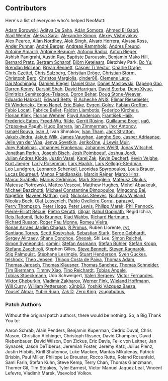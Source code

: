## Contributors

Here's a list of everyone who's helped NeoMutt:

[Adam Borowski](https://github.com/kilobyte "kilobyte"),
[Aditya De Saha](https://github.com/adityadesaha "adityadesaha"),
[Adán Somoza](https://github.com/darkadin "darkadin"),
[Ahmed El Gabri](https://github.com/ahmedelgabri "ahmedelgabri"),
[Alad Wenter](https://github.com/aladw "aladw"),
[Aleksa Sarai](https://github.com/cyphar "cyphar"),
[Alexandre Simon](https://github.com/igit "igit"),
[Alexey Vishnyakov](https://github.com/sweetvishnya "sweetvishnya"),
[Alex Pearce](https://github.com/alexpearce "alexpearce"),
[Allan Nordhøy](https://github.com/comradekingu "comradekingu"),
[Alok Singh](https://github.com/alok "alok"),
[Alvaro Herrera](https://github.com/alvherre "alvherre"),
[Alyssa Ross](https://github.com/alyssais "alyssais"),
[Ander Punnar](https://github.com/4nd3r "4nd3r"),
[André Berger](https://github.com/hvkls "hvkls"),
[Andreas Rammhold](https://github.com/andir "andir"),
[Andres Freund](https://github.com/anarazel "anarazel"),
[Antoine Amarilli](https://github.com/a3nm "a3nm"),
[Antoine Beaupré](https://github.com/anarcat "anarcat"),
[Antonio Radici](https://github.com/aradici "aradici"),
[Anton Rieger](https://github.com/inrin "inrin"),
[Ashish Panigrahi](https://github.com/paniash "paniash"),
[Austin Ray](https://github.com/austin-ray "austin-ray"),
[Baptiste Daroussin](https://github.com/bapt "bapt"),
[Benjamin Mako Hill](https://github.com/makoshark "makoshark"),
[Bernard Pratz](https://github.com/guyzmo "guyzmo"),
[Bertram Scharpf](https://github.com/bertramscharpf "bertramscharpf"),
[Björn Ketelaars](https://github.com/bket "bket"),
Bletchley Park,
[Bo Yu](https://github.com/yuzibo "yuzibo"),
[Brendan McLean](https://github.com/bmclean2 "bmclean2"),
[Bryan Bennett](https://github.com/bbenne10 "bbenne10"),
[Casper Ti Vector](https://github.com/caspervector "caspervector"),
[Charlie Drage](https://github.com/cdrage "cdrage"),
[Chris Czettel](https://github.com/christopher-john-czettel "christopher-john-czettel"),
[Chris Salzberg](https://github.com/shioyama "shioyama"),
[Christian Dröge](https://github.com/cdroege "cdroege"),
[Christian Storm](https://github.com/stormc "stormc"),
[Christoph Berg](https://github.com/df7cb "df7cb"),
[Christos Margiolis](https://github.com/christosmarg "christosmarg"),
[cinder88](https://github.com/cinder88 "cinder88"),
[Clemens Lang](https://github.com/neverpanic "neverpanic"),
[Dai Mochinaga](https://github.com/mochidai "mochidai"),
[Damien Riegel](https://github.com/d-k-c "d-k-c"),
[Daniel Gray](https://github.com/dngray "dngray"),
[Daniel Maslowski](https://github.com/orangecms "orangecms"),
[Dapeng Gao](https://github.com/dpgao "dpgao"),
[Darren Kenny](https://github.com/darrenkenny "darrenkenny"),
[Darshit Shah](https://github.com/darnir "darnir"),
[David Harrigan](https://github.com/dharrigan "dharrigan"),
[David Sterba](https://github.com/kdave "kdave"),
[Deng Xiyue](https://github.com/manphiz "manphiz"),
[Dimitrios Semitsoglou-Tsiapos](https://github.com/dset0x "dset0x"),
[Doron Behar](https://github.com/doronbehar "doronbehar"),
[Doug Stone-Weaver](https://github.com/doweaver "doweaver"),
[Eduardo Habkost](https://github.com/ehabkost "ehabkost"),
[Edward Betts](https://github.com/edwardbetts "edwardbetts"),
[El Acheche ANIS](https://github.com/elacheche "elacheche"),
[Elimar Riesebieter](https://github.com/riesebie "riesebie"),
[Eli Winderickx](https://github.com/winderickxeli "winderickxeli"),
[Enno Nagel](https://github.com/konfekt "konfekt"),
[Eric Blake](https://github.com/ebblake "ebblake"),
[Evgeni Golov](https://github.com/evgeni "evgeni"),
[Fabian Groffen](https://github.com/grobian "grobian"),
[Fabio Locati](https://github.com/Fale "Fale"),
[Fabrice Bellet](https://github.com/fbellet "fbellet"),
[Faidon Liambotis](https://github.com/paravoid "paravoid"),
[Federico Kircheis](https://github.com/fekir "fekir"),
[Florian Klink](https://github.com/flokli "flokli"),
[Florian Wehner](https://github.com/whnr "whnr"),
[Floyd Anderson](https://github.com/floand "floand"),
[František Hájik](https://github.com/ferkohajik "ferkohajik"),
[Frederick Eaton](https://github.com/archenemies "archenemies"),
[Freed-Wu](https://github.com/wzy "wzy"),
[ftilde](https://github.com/ftilde "ftilde"),
[Gerrit Rüsing](https://github.com/kbcb "kbcb"),
[Guillaume Brogi](https://github.com/guiniol "guiniol"),
[наб](https://github.com/nabijaczleweli "nabijaczleweli"),
[Страхиња Радић](https://github.com/strahinja "strahinja"),
[Hugo Barrera](https://github.com/whynothugo "whynothugo"),
[Ian Zimmerman](https://github.com/nobrowser "nobrowser"),
[Ihor Antonov](https://github.com/ngortheone "ngortheone"),
[Ismaël Bouya](https://github.com/immae "immae"),
[Ivan J](https://github.com/parazyd "parazyd"),
Ivan Shmakov,
[Ivan Tham](https://github.com/pickfire "pickfire"),
[Jack Stratton](https://github.com/phroa "phroa"),
[Jakub Jindra](https://github.com/jindraj "jindraj"),
[Jakub Wilk](https://github.com/jwilk "jwilk"),
[James Vaughan](https://github.com/jamesbvaughan "jamesbvaughan"),
[Jangho Seo](https://github.com/seojangho "seojangho"),
[Jasper Adriaanse](https://github.com/jasperla "jasperla"),
[Jelle van der Waa](https://github.com/jelly "jelly"),
[Jenya Sovetkin](https://github.com/esovetkin "esovetkin"),
[JerikoOne](https://github.com/jeriko-one "jeriko-one"),
[J Lewis Muir](https://github.com/jlmuir "jlmuir"),
[Joey Pabalinas](https://github.com/alyptik "alyptik"),
[Johannes Frankenau](https://github.com/tsuflux "tsuflux"),
[Johannes Weißl](https://github.com/weisslj "weisslj"),
[Jonas Witschel](https://github.com/diabonas "diabonas"),
[Jonathan Perkin](https://github.com/jperkin "jperkin"),
[Joseph Bisch](https://github.com/josephbisch "josephbisch"),
[Josh Poimboeuf](https://github.com/jpoimboe "jpoimboe"),
[Joshua Jordi](https://github.com/jakkinstewart "jakkinstewart"),
[Julian Andres Klode](https://github.com/julian-klode "julian-klode"),
[Justin Vasel](https://github.com/justinvasel "justinvasel"),
[Karel Zak](https://github.com/karelzak "karelzak"),
[Kevin Decherf](https://github.com/kdecherf "kdecherf"),
[Kevin Velghe](https://github.com/paretje "paretje"),
[Kurt Jaeger](https://github.com/opsec "opsec"),
[Larry Rosenman](https://github.com/lrosenman "lrosenman"),
[Lars Haalck](https://github.com/larshaalck "larshaalck"),
[Lars Kellogg-Stedman](https://github.com/larsks "larsks"),
[Leo Lundgren](https://github.com/rawtaz "rawtaz"),
[Leonardo Schenkel](https://github.com/lbschenkel "lbschenkel"),
[Leonidas Spyropoulos](https://github.com/inglor "inglor"),
[Louis Brauer](https://github.com/louis77 "louis77"),
[Lucas Bourneuf](https://github.com/aluriak "aluriak"),
[Manos Pitsidianakis](https://github.com/epilys "epilys"),
[Marcin Rajner](https://github.com/mrajner "mrajner"),
[Marco Hinz](https://github.com/mhinz "mhinz"),
[Marco Sirabella](https://github.com/mjsir911 "mjsir911"),
[Marius Gedminas](https://github.com/mgedmin "mgedmin"),
[Mark Stenglein](https://github.com/ocelotsloth "ocelotsloth"),
[Mateusz Okulus](https://github.com/mokulus "mokulus"),
[Mateusz Piotrowski](https://github.com/0mp "0mp"),
[Matteo Vescovi](https://github.com/mfvescovi "mfvescovi"),
[Matthew Hughes](https://github.com/matthewhughes934 "matthewhughes934"),
[Mehdi Abaakouk](https://github.com/sileht "sileht"),
[Michael Bazzinotti](https://github.com/bazzinotti "bazzinotti"),
[Michael Constantine Dimopoulos](https://github.com/michaeldim02 "michaeldim02"),
[Mingcong Bai](https://github.com/MingcongBai "MingcongBai"),
[Nagefire](https://github.com/nagefire "nagefire"),
[Naveen Nathan](https://github.com/nnathan "nnathan"),
[ng0](https://github.com/teknokatze "teknokatze"),
[Nicholas Steeves](https://github.com/sten0 "sten0"),
[Nicholas Wieland](https://github.com/ngw "ngw"),
[Nicolas Bock](https://github.com/nicolasbock "nicolasbock"),
[Olaf Lessenich](https://github.com/xai "xai"),
[Pablo Ovelleiro Corral](https://github.com/pinpox "pinpox"),
[parazyd](https://github.com/parazyd "parazyd"),
[Perry Thompson](https://github.com/rypervenche "rypervenche"),
[Peter Hogg](https://github.com/pigmonkey "pigmonkey"),
[Peter Lewis](https://github.com/petelewis "petelewis"),
[Philipp Marek](https://github.com/phmarek "phmarek"),
[Phil Pennock](https://github.com/philpennock "philpennock"),
[Pierre-Elliott Bécue](https://github.com/p-eb "p-eb"),
[Pietro Cerutti](https://github.com/gahr "gahr"),
[r3lgar](https://github.com/r3lgar "r3lgar"),
[Rahul Gopinath](https://github.com/vrthra "vrthra"),
Regid Ichira,
[Reis Radomil](https://github.com/reisradomil "reisradomil"),
[Reto Brunner](https://github.com/brunnre8 "brunnre8"),
[Riad Wahby](https://github.com/kwantam "kwantam"),
[Richard Hartmann](https://github.com/richih "richih"),
[Richard Russon](https://github.com/flatcap "flatcap"),
[Roger Pau Monne](https://github.com/royger "royger"),
[Romeu Vieira](https://github.com/romeug "romeug"),
[Ronan Arraes Jardim Chagas](https://github.com/ronisbr "ronisbr"),
[R Primus](https://github.com/rprimus "rprimus"),
Rubén Llorente,
[ryt](https://github.com/0x747972 "0x747972"),
[Santiago Torres](https://github.com/santiagotorres "santiagotorres"),
[Scott Kostyshak](https://github.com/scottkosty "scottkosty"),
[Sebastian Stark](https://github.com/sstark "sstark"),
[Serge Gebhardt](https://github.com/sgeb "sgeb"),
[Sergey Alirzaev](https://github.com/l29ah "l29ah"),
[Shane Donohoe](https://github.com/shanedabes "shanedabes"),
[Sheoak](https://github.com/sheoak "sheoak"),
Shi Lee,
[Simon Reichel](https://github.com/amudtogal "amudtogal"),
[Simon Symeonidis](https://github.com/psyomn "psyomn"),
[somini](https://github.com/somini "somini"),
[Stefan Assmann](https://github.com/sassmann "sassmann"),
[Stefan Bühler](https://github.com/stbuehler "stbuehler"),
[Stefan Kropp](https://github.com/debxwoody "debxwoody"),
[Stefano Zacchiroli](https://github.com/zacchiro "zacchiro"),
Stephen Gilles,
[Steve Bennett](https://github.com/msteveb "msteveb"),
[Steven Ragnarök](https://github.com/nuclearsandwich "nuclearsandwich"),
[Stig Palmquist](https://github.com/stigtsp "stigtsp"),
[Stéphane Lesimple](https://github.com/speed47 "speed47"),
[Stuart Henderson](https://github.com/sthen "sthen"),
[Sven Guckes](https://github.com/guckes "guckes"),
[telshock](https://github.com/telshock "telshock"),
[Theo Jepsen](https://github.com/theojepsen "theojepsen"),
[Thiago Costa de Paiva](https://github.com/tecepe "tecepe"),
[Thomas Adam](https://github.com/thomasadam "thomasadam"),
[Thomas Jarosch](https://github.com/thomasjfox "thomasjfox"),
[Thomas Klausner](https://github.com/0-wiz-0 "0-wiz-0"),
[Thomas Sanchez](https://github.com/daedric "daedric"),
[Thomas Schneider](https://github.com/qsuscs "qsuscs"),
[Tim Biermann](https://github.com/timb87 "timb87"),
[Timmy Xiao](https://github.com/yimmt "yimmt"),
[Tino Reichardt](https://github.com/mcmilk "mcmilk"),
[Tobias Angele](https://github.com/toogley "toogley"),
[Tobias Stoeckmann](https://github.com/stoeckmann "stoeckmann"),
Udo Schweigert,
[Valeri Sergeev](https://github.com/vpub "vpub"),
[Victor Fernandes](https://github.com/ghikio "ghikio"),
[Viktor Cheburkin](https://github.com/vcheburkin "vcheburkin"),
[Vladimir Zakharov](https://github.com/z2v "z2v"),
[Werner Fink](https://github.com/bitstreamout "bitstreamout"),
[Wieland Hoffmann](https://github.com/mineo "mineo"),
[Will Curry](https://github.com/wcurry "wcurry"),
[William Pettersson](https://github.com/wpettersson "wpettersson"),
[x3nb63](https://github.com/x3nb63 "x3nb63"),
[Yoshiki Vázquez Baeza](https://github.com/eldeveloper "eldeveloper"),
[Yousef Akbar](https://github.com/yousefakbar "yousefakbar"),
[Yubin Ruan](https://github.com/walkerlala "walkerlala"),
[Zak D](https://github.com/zakarouf "zakarouf"),
[Zero King](https://github.com/l2dy "l2dy"),
[zsugabubus](https://github.com/zsugabubus "zsugabubus"),

### Patch Authors

Without the original patch authors, there would be nothing.
So, a Big Thank You to:

Aaron Schrab, Alain Penders, Benjamin Kuperman, Cedric Duval, Chris Mason,
Christian Aichinger, Christoph Rissner, David Champion, David Riebenbauer, David
Wilson, Don Zickus, Eric Davis, Felix von Leitner, Jan Synacek, Jason DeTiberus,
Jeremiah Foster, Jeremy Katz, Julius Plenz, Justin Hibbits, Kirill Shutemov,
Luke Macken, Mantas Mikulenas, Patrick Brisbin, Paul Miller, Philippe Le
Brouster, Rocco Rutte, Roland Rosenfeld, Sami Farin, Stefan Kuhn, Steve Kemp,
Terry Chan, Thomas Glanzmann, Thomer Gil, Tim Stoakes, Tyler Earnest, Victor
Manuel Jaquez Leal, Vincent Lefevre, Vladimir Marek, Vsevolod Volkov.
